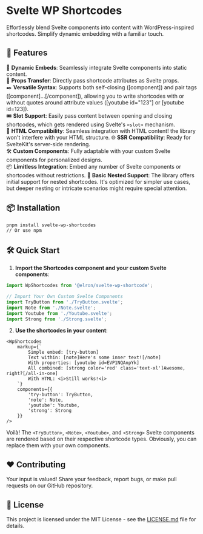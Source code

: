 # Svelte WP Shortcodes

Effortlessly blend Svelte components into content with WordPress-inspired shortcodes. Simplify dynamic embedding with a familiar touch.

## 🚀 Features

📌 **Dynamic Embeds**: Seamlessly integrate Svelte components into static content.  
🔄 **Props Transfer**: Directly pass shortcode attributes as Svelte props.  
✒️ **Versatile Syntax**: Supports both self-closing ([component]) and pair tags ([component]...[/component]), allowing you to write shortcodes with or without quotes around attribute values ([youtube id="123"] or [youtube id=123]).  
🎟️ **Slot Support**: Easily pass content between opening and closing shortcodes, which gets rendered using Svelte's `<slot>` mechanism.  
🧱 **HTML Compatibility**: Seamless integration with HTML content! the library won't interfere with your HTML structure.
🌐 **SSR Compatibility**: Ready for SvelteKit's server-side rendering.  
🛠️ **Custom Components**: Fully adaptable with your custom Svelte components for personalized designs.  
📦 **Limitless Integration**: Embed any number of Svelte components or shortcodes without restrictions. 
👥 **Basic Nested Support**: The library offers initial support for nested shortcodes. It's optimized for simpler use cases, but deeper nesting or intricate scenarios might require special attention.


## 📦 Installation

```bash
pnpm install svelte-wp-shortcodes
// Or use npm
```

## 🛠️ Quick Start

1. **Import the Shortcodes component and your custom Svelte components**:
```ts
import WpShortcodes from '@elron/svelte-wp-shortcode';

// Import Your Own Custom Svelte Components
import TryButton from './TryButton.svelte';
import Note from './Note.svelte';
import Youtube from './Youtube.svelte';
import Strong from './Strong.svelte';
```

2. **Use the shortcodes in your content**:
```svelte
<WpShortcodes 
    markup={`
        Simple embed: [try-button]
        Text within: [note]Here's some inner text![/note]
        With properties: [youtube id=EVP1NQAnpYk]
        All combined: [strong color='red' class='text-xl']Awesome, right?[/all-in-one]
        With HTML: <i>Still works!<i>
    `}
    components={{
        'try-button': TryButton, 
        'note': Note,
        'youtube': Youtube,
        'strong': Strong
    }} 
/>
```

Voilà! The `<TryButton>`, `<Note>`, `<Youtube>`, and `<Strong>` Svelte components are rendered based on their respective shortcode types. Obviously, you can replace them with your own components.



## ❤️ Contributing
Your input is valued! Share your feedback, report bugs, or make pull requests on our GitHub repository.


## 📜 License

This project is licensed under the MIT License - see the [LICENSE.md](LICENSE.md) file for details.

